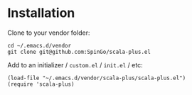 # Installation

Clone to your vendor folder:

    cd ~/.emacs.d/vendor
    git clone git@github.com:SpinGo/scala-plus.el

Add to an initializer / `custom.el` / `init.el` / etc:

    (load-file "~/.emacs.d/vendor/scala-plus/scala-plus.el")
    (require 'scala-plus)

